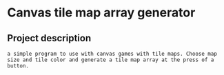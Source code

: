 # Canvas tile map array generator

## Project description
```
a simple program to use with canvas games with tile maps. Choose map size and tile color and generate a tile map array at the press of a button. 
